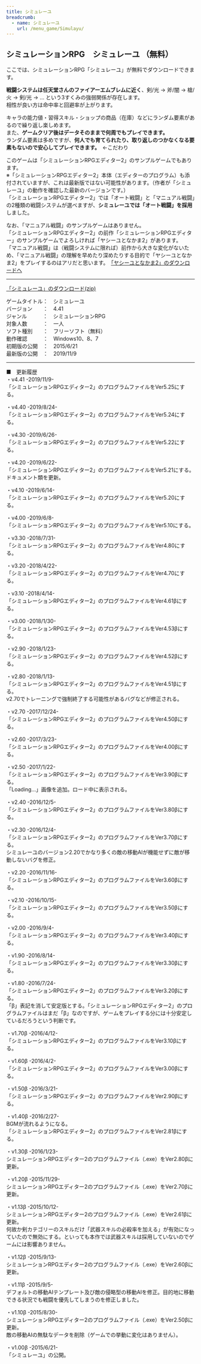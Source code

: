 ```yaml
---
title: シミュレーユ
breadcrumb:
  - name: シミュレーユ
    url: /menu_game/Simulayu/
---
```


## シミュレーションRPG　シミュレーユ （無料）

ここでは、シミュレーションRPG「シミュレーユ」が無料でダウンロードできます。  

**戦闘システムは任天堂さんのファイアーエムブレムに近く**、剣/光 → 斧/闇 → 槍/火 → 剣/光 → ... という3すくみの強弱関係が存在します。  
相性が良い方は命中率と回避率が上がります。  

キャラの能力値・習得スキル・ショップの商品（在庫）などにランダム要素があるので繰り返し楽しめます。  
また、**ゲームクリア後はデータそのままで何周でもプレイできます。**  
ランダム要素は多めですが、**何人でも育てられたり、取り返しのつかなくなる要素もないので安心してプレイできます。**　←こだわり  

このゲームは「シミュレーションRPGエディター2」のサンプルゲームでもあります。  
※「シミュレーションRPGエディター2」本体（エディターのプログラム）も添付されていますが、これは最新版ではない可能性があります。（作者が「シミュレーユ」の動作を確認した最新のバージョンです。）  
「シミュレーションRPGエディター2」では「オート戦闘」と「マニュアル戦闘」の2種類の戦闘システムが選べますが、**シミュレーユでは「オート戦闘」を採用**しました。  

なお、「マニュアル戦闘」のサンプルゲームはありません。  
「シミュレーションRPGエディター2」の前作「シミュレーションRPGエディター」のサンプルゲームでよろしければ「ヤシーユとなかま2」があります。  
「マニュアル戦闘」は（戦闘システムに限れば）前作から大きな変化がないため、「マニュアル戦闘」の理解を早めたり深めたりする目的で「ヤシーユとなかま2」をプレイするのはアリだと思います。　[「ヤシーユとなかま2」のダウンロードへ](http://omoshiro-game.com/menu_game/#NAKAMA2)  

---

[「シミュレーユ」のダウンロード(zip)](/soft/Simulayu/Simulayu.zip "シミュレーションRPG「シミュレーユ」のダウンロード (無料)")  

ゲームタイトル：　シミュレーユ  
バージョン　　：　4.41  
ジャンル　　　：　シミュレーションRPG  
対象人数　　　：　一人  
ソフト種別　　：　フリーソフト（無料）  
動作確認　　　：　Windows10、8、7  
初期版の公開　：　2015/6/21  
最新版の公開　：　2019/11/9  

---

■　更新履歴  
・v4.41 -2019/11/9-  
「シミュレーションRPGエディター2」のプログラムファイルをVer5.25にする。  
  
・v4.40 -2019/8/24-  
「シミュレーションRPGエディター2」のプログラムファイルをVer5.24にする。  
  
・v4.30 -2019/6/26-  
「シミュレーションRPGエディター2」のプログラムファイルをVer5.22にする。  
  
・v4.20 -2019/6/22-  
「シミュレーションRPGエディター2」のプログラムファイルをVer5.21にする。  
ドキュメント類を更新。  
  
・v4.10 -2019/6/14-  
「シミュレーションRPGエディター2」のプログラムファイルをVer5.20にする。  
  
・v4.00 -2019/6/8-  
「シミュレーションRPGエディター2」のプログラムファイルをVer5.10にする。  
  
・v3.30 -2018/7/31-  
「シミュレーションRPGエディター2」のプログラムファイルをVer4.80にする。  
  
・v3.20 -2018/4/22-  
「シミュレーションRPGエディター2」のプログラムファイルをVer4.70にする。  
  
・v3.10 -2018/4/14-  
「シミュレーションRPGエディター2」のプログラムファイルをVer4.61βにする。  
  
・v3.00 -2018/1/30-  
「シミュレーションRPGエディター2」のプログラムファイルをVer4.53βにする。  
  
・v2.90 -2018/1/23-  
「シミュレーションRPGエディター2」のプログラムファイルをVer4.52βにする。  
  
・v2.80 -2018/1/13-  
「シミュレーションRPGエディター2」のプログラムファイルをVer4.51βにする。  
v2.70でトレーニングで強制終了する可能性があるバグなどが修正される。  
  
・v2.70 -2017/12/24-  
「シミュレーションRPGエディター2」のプログラムファイルをVer4.50βにする。  
  
・v2.60 -2017/3/23-  
「シミュレーションRPGエディター2」のプログラムファイルをVer4.00βにする。  
  
・v2.50 -2017/1/22-  
「シミュレーションRPGエディター2」のプログラムファイルをVer3.90βにする。  
「Loading...」画像を追加。ロード中に表示される。  
  
・v2.40 -2016/12/5-  
「シミュレーションRPGエディター2」のプログラムファイルをVer3.80βにする。  
  
・v2.30 -2016/12/4-  
「シミュレーションRPGエディター2」のプログラムファイルをVer3.70βにする。  
シミュレーユのバージョン2.20でかなり多くの敵の移動AIが機能せずに敵が移動しないバグを修正。  
  
・v2.20 -2016/11/16-  
「シミュレーションRPGエディター2」のプログラムファイルをVer3.60βにする。  
  
・v2.10 -2016/10/15-  
「シミュレーションRPGエディター2」のプログラムファイルをVer3.50βにする。  
  
・v2.00 -2016/9/4-  
「シミュレーションRPGエディター2」のプログラムファイルをVer3.40βにする。  
  
・v1.90 -2016/8/14-  
「シミュレーションRPGエディター2」のプログラムファイルをVer3.30βにする。  
  
・v1.80 -2016/7/24-  
「シミュレーションRPGエディター2」のプログラムファイルをVer3.20βにする。  
「β」表記を消して安定版とする。「シミュレーションRPGエディター2」のプログラムファイルはまだ「β」なのですが、ゲームをプレイする分には十分安定しているだろうという判断です。  
  
・v1.70β -2016/4/12-  
「シミュレーションRPGエディター2」のプログラムファイルをVer3.10βにする。  
  
・v1.60β -2016/4/2-  
「シミュレーションRPGエディター2」のプログラムファイルをVer3.00βにする。  
  
・v1.50β -2016/3/21-  
「シミュレーションRPGエディター2」のプログラムファイルをVer2.90βにする。  
  
・v1.40β -2016/2/27-  
BGMが流れるようになる。  
「シミュレーションRPGエディター2」のプログラムファイルをVer2.81βにする。  
  
・v1.30β -2016/1/23-  
シミュレーションRPGエディター2のプログラムファイル（.exe）をVer2.80βに更新。  
  
・v1.20β -2015/11/29-  
シミュレーションRPGエディター2のプログラムファイル（.exe）をVer2.70βに更新。  
  
・v1.13β -2015/10/12-  
シミュレーションRPGエディター2のプログラムファイル（.exe）をVer2.61βに更新。  
何故か剣カテゴリーのスキルだけ「武器スキルの必殺率を加える」が有効になっていたので無効にする。といっても本作では武器スキルは採用していないのでゲームには影響ありません。  
  
・v1.12β -2015/9/13-  
シミュレーションRPGエディター2のプログラムファイル（.exe）をVer2.60βに更新。  
  
・v1.11β -2015/9/5-  
デフォルトの移動AIテンプレート及び敵の侵略型の移動AIを修正。目的地に移動できる状況でも戦闘を優先してしまうのを修正しました。  
  
・v1.10β -2015/8/30-  
シミュレーションRPGエディター2のプログラムファイル（.exe）をVer2.50βに更新。  
敵の移動AIの無駄なデータを削除（ゲームでの挙動に変化はありません）。  
  
・v1.00β -2015/6/21-  
「シミュレーユ」の公開。